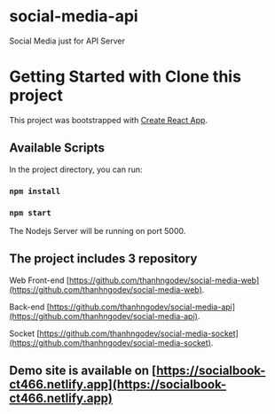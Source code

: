 # social-media-api

Social Media just for API Server

# Getting Started with Clone this project

This project was bootstrapped with [Create React App](https://github.com/facebook/create-react-app).

## Available Scripts

In the project directory, you can run:

### `npm install`

### `npm start`

The Nodejs Server will be running on port 5000.

## The project includes 3 repository

Web Front-end [https://github.com/thanhngodev/social-media-web](https://github.com/thanhngodev/social-media-web).

Back-end [https://github.com/thanhngodev/social-media-api](https://github.com/thanhngodev/social-media-api).

Socket [https://github.com/thanhngodev/social-media-socket](https://github.com/thanhngodev/social-media-socket).

## Demo site is available on [https://socialbook-ct466.netlify.app](https://socialbook-ct466.netlify.app)
